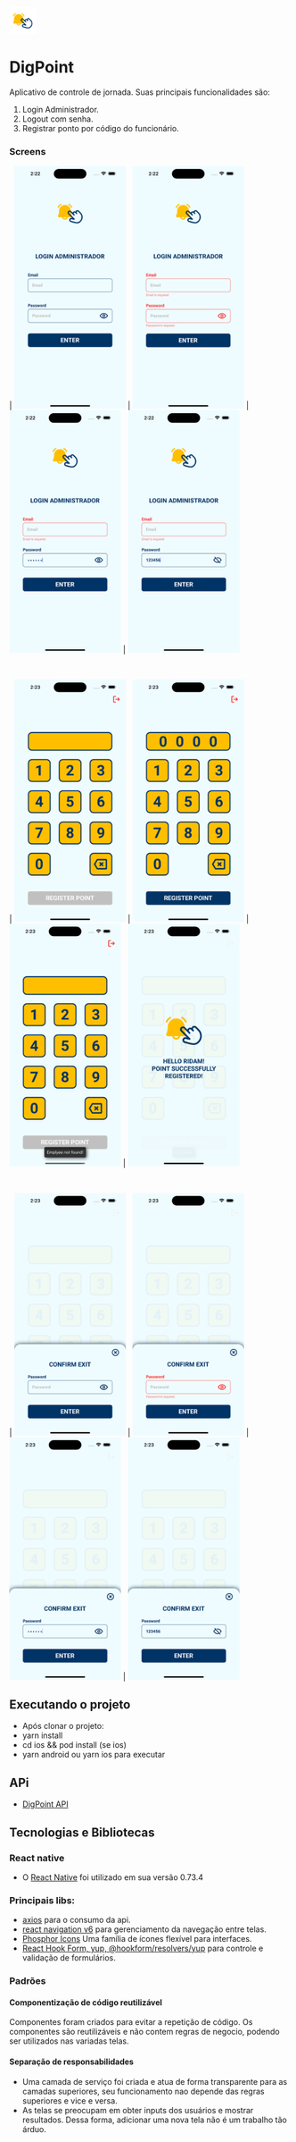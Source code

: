 <img src="/assets/icon.png" width="48">

# DigPoint

Aplicativo de controle de jornada. Suas principais funcionalidades são:

1. Login Administrador.
2. Logout com senha.
3. Registrar ponto por código do funcionário.

### Screens

| <img src="/screens/login_default.png" width="200">
| <img src="/screens/login_error.png" width="200">
| <img src="/screens/login_hide_password.png" width="200">
| <img src="/screens/login_show_password.png" width="200">

<br />

| <img src="/screens/code_default.png" width="200">
| <img src="/screens/code_informed.png" width="200">
| <img src="/screens/code_after_register_not_found.png" width="200">
| <img src="/screens/code_after_register_successfully.png" width="200">

<br />

| <img src="/screens/confirm_exit_default.png" width="200">
| <img src="/screens/confirm_exit_error.png" width="200">
| <img src="/screens/confirm_exit_hide_password.png" width="200">
| <img src="/screens/confirm_exit_show_password.png" width="200">

## Executando o projeto

- Após clonar o projeto:
- yarn install
- cd ios && pod install (se ios)
- yarn android ou yarn ios para executar

## APi

- [DigPoint API](https://github.com/FernandoRidam/digpoint-api)

## Tecnologias e Bibliotecas

### React native

- O [React Native](https://reactnative.dev/) foi utilizado em sua versão 0.73.4

### Principais libs:

- [axios](https://github.com/axios/axios) para o consumo da api.
- [react navigation v6](https://reactnavigation.org/) para gerenciamento da navegação entre telas.
- [Phosphor Icons](https://phosphoricons.com/) Uma família de ícones flexível para interfaces.
- [React Hook Form, yup, @hookform/resolvers/yup](https://react-hook-form.com/) para controle e validação de formulários.

### Padrões

#### Componentização de código reutilizável

Componentes foram criados para evitar a repetição de código. Os componentes são reutilizáveis e não contem regras de negocio, podendo ser utilizados nas variadas telas.

#### Separação de responsabilidades

- Uma camada de serviço foi criada e atua de forma transparente para as camadas superiores, seu funcionamento nao depende das regras superiores e vice e versa.
- As telas se preocupam em obter inputs dos usuários e mostrar resultados. Dessa forma, adicionar uma nova tela não é um trabalho tão árduo.
